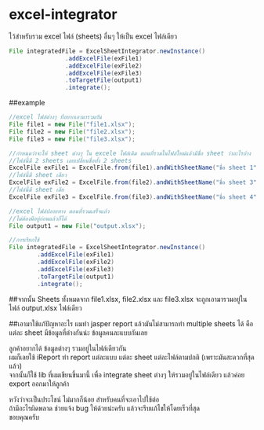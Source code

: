 # excel-integrator

ไว้สำหรับรวม excel ไฟล์ (sheets) อื่นๆ ให้เป็น excel ไฟล์เดียว
```java
File integratedFile = ExcelSheetIntegrator.newInstance()
                .addExcelFile(exFile1)
                .addExcelFile(exFile2)
                .addExcelFile(exFile3)
                .toTargetFile(output1)
                .integrate();
```
##example
```java
//excel ไฟล์ต่างๆ ที่อยากเอามารวมกัน
File file1 = new File("file1.xlsx");
File file2 = new File("file2.xlsx");
File file3 = new File("file3.xlsx");

//กำหนดว่าจะให้ sheet ต่างๆ ใน excele ไฟล์เดิม ตอนที่รวมในไฟล์ใหม่แล้วมีชื่อ sheet ว่าอะไรบ้าง
//ไฟล์นี้มี 2 sheets เลยเปลี่ยนชื่อทั้ง 2 sheets
ExcelFile exFile1 = ExcelFile.from(file1).andWithSheetName("ชื่อ sheet 1").andWithSheetName("ชื่อ sheet 2");
//ไฟล์นี้มี sheet เดียว
ExcelFile exFile2 = ExcelFile.from(file2).andWithSheetName("ชื่อ sheet 3");
//ไฟล์นี้มี sheet เดีย
ExcelFile exFile3 = ExcelFile.from(file3).andWithSheetName("ชื่อ sheet 4");

//excel ไฟล์ปลายทาง ตอนที่รวมเสร็จแล้ว
//ไม่ต้องมีอยู่ก่อนแล้วก็ได้
File output1 = new File("output.xlsx");

//การเรียกใช้
File integratedFile = ExcelSheetIntegrator.newInstance()
		.addExcelFile(exFile1)
		.addExcelFile(exFile2)
		.addExcelFile(exFile3)
		.toTargetFile(output1)
		.integrate();
```
##จากนั้น
Sheets ทั้งหมดจาก file1.xlsx, file2.xlsx และ file3.xlsx จะถูกเอามารวมอยู่ในไฟล์ output.xlsx ไฟล์เดียว

##เอามาใช้แก้ปัญหาอะไร
ผมทำ jasper report แล้วมันไม่สามารถทำ multiple sheets ได้  คือแต่ละ sheet มีข้อมูลที่ต่างกันน่ะ ข้อมูลคนละแบบกันเลย

ลูกค้าอยากได้ ข้อมูลต่างๆ รวมอยู่ในไฟล์เดียวกัน<br/>
ผมก็เลยใช้ iReport ทำ report แต่ละแบบ  แต่ละ sheet แต่ละไฟล์ตามปกติ (เพราะมันสะดวกที่สุดแล้ว)<br/>
จากนั้นก็ใช้ lib ที่ผมเขียนขึ้นมานี้ เพื่อ integrate sheet ต่างๆ ให้รวมอยู่ในไฟล์เดียว
แล้วค่อย export ออกมาให้ลูกค้า

หวังว่าจะเป็นประโชน์ ไม่มากก็น้อย  สำหรับคนที่จะเอาไปใช้ต่อ<br/>
ถ้ามีอะไรผิดพลาด  ช่วยแจ้ง bug ให้ด้วยน่ะครับ  แล้วจะรีบแก้ไขให้โดยเร็วที่สุด<br/>
ขอบคุณครับ
